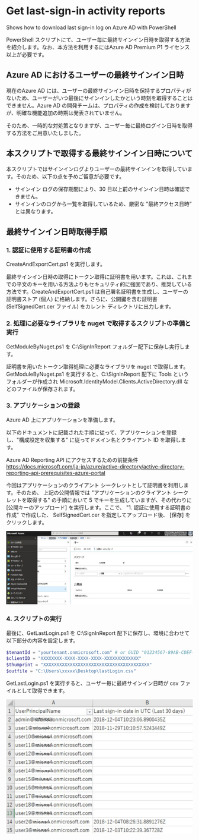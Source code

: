 # Get last-sign-in activity  reports
Shows how to download last sign-in log  on Azure AD  with PowerShell

PowerShell スクリプトにて、ユーザー毎に最終サインイン日時を取得する方法を紹介します。なお、本方法を利用するにはAzure AD Premium P1 ライセンス以上が必要です。


## Azure AD におけるユーザーの最終サインイン日時
現在のAzure AD には、ユーザーの最終サインイン日時を保持するプロパティがないため、ユーザーがいつ最後にサインインしたかという時刻を取得することはできません。Azure AD の開発チームは、プロパティの作成を検討しておりますが、明確な機能追加の時期は発表されていません。

そのため、一時的な対処策となりますが、ユーザー毎に最終ログイン日時を取得する方法をご用意いたしました。


## 本スクリプトで取得する最終サインイン日時について

本スクリプトではサインインログよりユーザーの最終サインインを取得しています。そのため、以下の点を予めご留意が必要です。

- サインイン ログの保存期間により、30 日以上前のサインイン日時は確認できません。
- サインインのログから一覧を取得しているため、厳密な ”最終アクセス日時” とは異なります。

## 最終サインイン日時取得手順

### 1. 認証に使用する証明書の作成
CreateAndExportCert.ps1 を実行します。

最終サインイン日時の取得にトークン取得に証明書を用います。これは、これまでの平文のキーを用いる方法よりもセキュリティ的に強固であり、推奨している方法です。CreateAndExportCert.ps1 は自己署名証明書を生成し、ユーザーの証明書ストア (個人) に格納します。さらに、公開鍵を含む証明書 (SelfSignedCert.cer ファイル) をカレント  ディレクトリに出力します。

### 2. 処理に必要なライブラリを nuget で取得するスクリプトの準備と実行
GetModuleByNuget.ps1 を C:\SignInReport フォルダー配下に保存し実行します。

証明書を用いたトークン取得処理に必要なライブラリを nuget で取得します。
GetModuleByNuget.ps1 を実行すると、C:\SignInReport 配下に Tools というフォルダーが作成され Microsoft.IdentityModel.Clients.ActiveDirectory.dll などのファイルが保存されます。

 
### 3. アプリケーションの登録
Azure AD 上にアプリケーションを準備します。

以下のドキュメントに記載された手順に従って、アプリケーションを登録し、"構成設定を収集する" に従ってドメイン名とクライアント ID を取得します。

Azure AD Reporting API にアクセスするための前提条件  
https://docs.microsoft.com/ja-jp/azure/active-directory/active-directory-reporting-api-prerequisites-azure-portal


今回はアプリケーションのクライアント シークレットとして証明書を利用します。そのため、 上記の公開情報では "アプリケーションのクライアント シークレットを取得する" の手順において 5 でキーを生成していますが、その代わりに [公開キーのアップロード] を実行します。ここで、 "1. 認証に使用する証明書の作成" で作成した、 SelfSignedCert.cer を指定してアップロード後、 [保存] をクリックします。

 ![クライアント シークレットの証明書アップロード画面](img/certupload.png)

### 4. スクリプトの実行

最後に、GetLastLogin.ps1 を C:\SignInReport 配下に保存し、環境に合わせて以下部分の内容を設定します。

```powershell
$tenantId = "yourtenant.onmicrosoft.com" # or GUID "01234567-89AB-CDEF-0123-456789ABCDEF"
$clientID = "XXXXXXXX-XXXX-XXXX-XXXX-XXXXXXXXXXXXX"
$thumprint = "XXXXXXXXXXXXXXXXXXXXXXXXXXXXXXXXXXXXXXXX"
$outfile = "C:\Users\xxxxx\Desktop\lastLogin.csv"
```

GetLastLogin.ps1 を実行すると、ユーザー毎に最終サインイン日時が csv ファイルとして取得できます。


![最終サインイン日時の取得結果イメージ](img/lastsigninlog.png)
